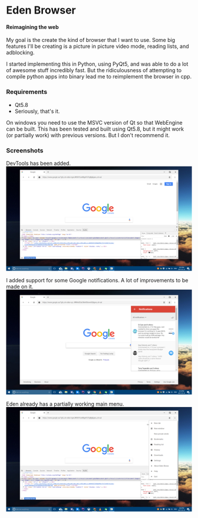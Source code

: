 # Eden Browser
#### Reimagining the web

My goal is the create the kind of browser that I want to use.  Some big features I'll be creating is a picture in picture video mode, reading lists, and adblocking.

I started implementing this in Python, using PyQt5, and was able to do a lot of awesome stuff incredibly fast.  But the ridiculousness of attempting to compile python apps into binary lead me to reimplement the browser in cpp.

### Requirements

- Qt5.8
- Seriously, that's it.


On windows you need to use the MSVC version of Qt so that WebEngine can be built.  This has been tested and built using Qt5.8, but it might work (or partially work) with previous versions.  But I don't recommend it.


### Screenshots

DevTools has been added.
![Alt text](screenshots/jan25.png?raw=true "Eden 0.1.3")

I added support for some Google notifications.  A lot of improvements to be made on it.
![Alt text](screenshots/google-notifications.png?raw=true "Eden 0.1.3")

Eden already has a partially working main menu.
![Alt text](screenshots/jan25-partial-menu.png?raw=true "Eden 0.1.3")